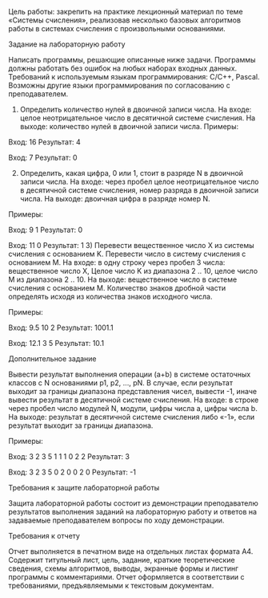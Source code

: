 Цель работы: закрепить на практике лекционный материал по теме «Системы счисления», реализовав несколько базовых алгоритмов работы в системах счисления с произвольными основаниями.

Задание на лабораторную работу

Написать программы, решающие описанные ниже задачи. Программы должны работать без ошибок
на любых наборах входных данных. Требований к используемым языкам программирования: C/C++, Pascal. Возможны другие языки программирования по согласованию с преподавателем.


1)    Определить количество нулей в двоичной записи числа. На входе: целое неотрицательное число в десятичной системе счисления. На выходе: количество нулей в двоичной записи числа.
Примеры:

Вход: 16
Результат: 4

Вход: 7
Результат: 0

2)    Определить, какая цифра, 0 или 1, стоит в разряде N в двоичной записи числа. На входе: через пробел целое
неотрицательное число в десятичной системе счисления, номер разряда в двоичной записи числа. На выходе: двоичная цифра в разряде номер N.


Примеры:

Вход: 9 1
Результат: 0

Вход: 11 0
Результат: 1
3)    Перевести вещественное число X из системы счисления с основанием K. Перевести число в систему счисления с основанием M. На входе: в одну строку через пробел 3 числа: вещественное число X, Целое число K из диапазона 2 .. 10, целое число M из диапазона 2 .. 10. На выходе: вещественное число в системе счисления с основанием M. Количество знаков дробной части определять исходя из количества знаков исходного числа.


Примеры:

Вход: 9.5 10 2
Результат: 1001.1

Вход: 12.1 3 5
Результат: 10.1 

Дополнительное задание


Вывести результат выполнения операции (a+b) в системе остаточных классов с N основаниями p1, p2, ..., pN. В случае, если результат выходит за границы диапазона представления чисел, вывести -1, иначе вывести результат в десятичной системе счисления. На входе: в строке через пробел число модулей N, модули, цифры числа a, цифры числа b. На выходе:
результат в десятичной системе счисления либо «-1», если результат выходит за границы диапазона.


Примеры:

Вход: 3 2 3 5 1 1 1 0 2 2
Результат: 3

Вход: 3 2 3 5 0 2 0 0 2 0
Результат: -1


Требования к защите лабораторной работы

Защита лабораторной работы состоит из демонстрации преподавателю результатов выполнения заданий на лабораторную работу и ответов на задаваемые преподавателем вопросы по ходу демонстрации.



Требования к отчету

Отчет выполняется в печатном виде на отдельных листах формата А4. Содержит титульный лист, цель, задание, краткие теоретические сведения, схемы алгоритмов, выводы, экранные формы и листинг программы с комментариями. Отчет оформляется в соответствии с требованиями, предъявляемыми к текстовым документам.